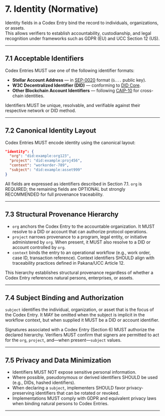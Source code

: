 


# 7. Identity (Normative)

Identity fields in a Codex Entry bind the record to individuals, organizations, or assets.  
This allows verifiers to establish accountability, custodianship, and legal recognition under frameworks such as GDPR (EU) and UCC Section 12 (US).

---

## 7.1 Acceptable Identifiers

Codex Entries MUST use one of the following identifier formats:

- **Stellar Account Address** — in [SEP-0020] format (`G...` public key).  
- **W3C Decentralized Identifier (DID)** — conforming to [DID Core].  
- **Other Blockchain Account Identifiers** — following [CAIP-10] for cross-chain identities.  

Identifiers MUST be unique, resolvable, and verifiable against their respective network or DID method.

---

## 7.2 Canonical Identity Layout

Codex Entries MUST encode identity using the canonical layout:

```json
"identity": {
  "org": "did:example:org123",
  "project": "did:example:proj456",
  "context": "workorder-789",
  "subject": "did:example:asset999"
}
```

All fields are expressed as identifiers described in Section 7.1. `org` is REQUIRED; the remaining fields are OPTIONAL but strongly RECOMMENDED for full provenance traceability.

---

## 7.3 Structural Provenance Hierarchy

- `org` anchors the Codex Entry to the accountable organization. It MUST resolve to a DID or account that can authorize protocol operations.
- `project` narrows provenance to a program, legal entity, or initiative administered by `org`. When present, it MUST also resolve to a DID or account controlled by `org`.
- `context` binds the entry to an operational workflow (e.g., work order, case ID, transaction reference). Context identifiers SHOULD align with traceability practices defined in Pakana/UCC Article 12.

This hierarchy establishes structural provenance regardless of whether a Codex Entry references natural persons, enterprises, or assets.

---

## 7.4 Subject Binding and Authorization

`subject` identifies the individual, organization, or asset that is the focus of the Codex Entry. It MAY be omitted when the subject is implicit in the workflow context, but when supplied it MUST be a DID or account identifier.

Signatures associated with a Codex Entry (Section 6) MUST authorize the declared hierarchy. Verifiers MUST confirm that signers are permitted to act for the `org`, `project`, and—when present—`subject` values.

---

## 7.5 Privacy and Data Minimization

- Identifiers MUST NOT expose sensitive personal information.
- Where possible, pseudonymous or derived identifiers SHOULD be used (e.g., DIDs, hashed identifiers).
- When declaring a `subject`, implementers SHOULD favor privacy-preserving identifiers that can be rotated or revoked.
- Implementations MUST comply with GDPR and equivalent privacy laws when binding natural persons to Codex Entries.

---

[SEP-0020]: https://github.com/stellar/stellar-protocol/blob/master/ecosystem/sep-0020.md
[DID Core]: https://www.w3.org/TR/did-core/
[CAIP-10]: https://github.com/ChainAgnostic/CAIPs/blob/master/CAIPs/caip-10.md